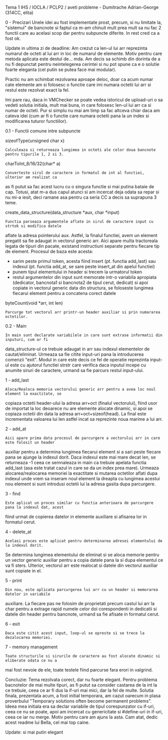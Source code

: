 Tema 1 IHS / IOCLA / PCLP2 / aveti probleme - Dumitrache Adrian-George (314CC, elita)

0 - Precizari
Unele idei au fost implementate prost, precum, si nu limitate la, "sistemul" de bancnote
si faptul ca m-am chinuit mult prea mult sa nu fac 2 functii care au acelasi scop dar pentru
subpuncte diferite. In rest cred ca a fost ok.

Update in ultima zi de deadline: Am crezut ca len-ul lui arr reprezinta numarul de octeti al
lui arr in loc de numarul de elemente. Motiv pentru care metoda aplicata este destul de... mda.
Am decis sa schimb din dorinta de a nu fi depunctat pentru neintelegerea cerintei si nu pot spune
ca e o solutie foarte eleganta (cel putin se putea face mai modular).

Practic nu am schimbat rezolvarea aproape deloc, doar ca acum numar cate elemente am si folosesc
o functie care imi numara octetii lui arr si restul este rezolvat exact la fel.

Imi pare rau, daca in VMChecker se poate vedea istoricul de upload-uri o sa vedeti solutia initiala,
mult mai buna, in care folosesc len-ul lui arr ca si numar de octeti. Pur si simplu nu mai am timp
sa fac altceva chiar daca am cateva idei (cum ar fi o functie care numara octetii pana la un index
si modificarea tuturor functiilor).

0.1 - Functii comune intre subpuncte

sizeofType(unsigned char x)

    Calculeaza si returneaza lungimea in octeti ale celor doua bancnote pentru tipurile 1, 2 si 3.

charToInt_8/16/32(char* a)

    Converteste sirul de caractere in formatul de int al functiei, ulterior am realizat ca
as fi putut sa fac acest lucru cu o singura functie si mai putina bataie de cap. Totusi, atat
m-a dus capul atunci si am incercat deja odata sa repar si nu mi-a iesit, deci ramane asa pentru
ca seria CC a decis sa suprapuna 3 teme.

create_data_structure(data_structure *aux, char *input)

    Functia parseaza argumentele aflate in sirul de caractere input cu strtok si modifica datele
aflate la adresa pointerului aux. Astfel, la finalul functiei, avem un element pregatit sa fie
adaugat in vectorul generic arr. Aici apare multa tractoreala legata de tipuri din pacate,
existand instructiuni separate pentru fiecare tip de element.
    Procesul de baza este acesta:
- sarim peste primul token, acesta fiind insert (pt. functia add_last) sau indexul (pt. functia
add_at, se sare peste insert_at din apelul functiei)
- punem tipul elementului in header si trecem la urmatorul token
- restul argumentelor din input sunt memorate intr-o variabila apropiata (dedicator, bancnota1 si
bancnota2 de tipul cerut, dedicat) si apoi copiate in vectorul generic data din structura,
se foloseste lungimea fiecarui element pentru a concatena corect datele

byteCount(void *arr, int len)

    Parcurge tot vectorul arr printr-un header auxiliar si prin numararea octetilor.

0.2 - Main

    In main sunt declarate variabilele in care sunt extrase informatii din inputuri, cum ar fi
data_structure-ul ce trebuie adaugat in arr sau indexul elementelor de cautat/eliminat.
Urmeaza sa fie citite input-uri pana la introducerea comenzii "exit". Modul in care este decis
ce fel de operatie reprezinta input-ul este cu ajutorul functiei strstr care verifica daca
inputul incepe cu anumite siruri de caractere, urmand sa fie parcurs restul input-ului.

1 - add_last

    Aloca/Realoca memoria vectorului generic arr pentru a avea loc noul element la exactitate, se
copiaza octetii header-ului la adresa arr+oct (finalul vectorului), fiind usor de importat la loc
deoarece nu are elemente alocate dinamic, si apoi se copiaza octetii din data la adresa
arr+oct+sizeof(head). La final este incrementata valoarea lui len astfel incat sa reprezinte noua
marime a lui arr.

2 - add_at

    Aici apare prima data procesul de parcurgere a vectorului arr in care este folosit un header
auxiliar pentru a determina lungimea fiecarui element si a sari peste fiecare pana se ajunge
la indexul dorit. Daca indexul este mai mare decat len, se returneaza -1 ceea ce semnaleaza
in main ca trebuie apelata functia add_last (asa este tratat cazul in care se da un index prea
mare). Urmeaza alocarea/realocarea memoriei la exactitate si mutarea octetilor aflati dupa indexul
unde vrem sa inseram noul element la dreapta cu lungimea acestui nou element si sunt introdusi
octetii lui la adresa gasita dupa parcurgere.

3 - find

    Este aplicat un proces similar cu functia anterioara de parcurgere pana la indexul dat, acest
fiind urmat de copierea datelor in elemente auxiliare si afisarea lor in formatul cerut.

4 - delete_at

    Acelasi proces este aplicat pentru determinarea adresei elementului de la indexul dorit.
Se determina lungimea elementului de eliminat si se aloca memorie pentru un vector generic auxiliar
pentru a copia datele pana la si dupa elementul ce va fi sters. Ulterior, vectorul arr este realocat
si datele din vectorul auxiliar sunt copiate in el.

5 - print

    Din nou, este aplicata parcurgerea lui arr cu un header si memorarea datelor in variabile
auxiliare. La fiecare pas ne folosim de proprietati precum castul lui arr la char pentru a extrage
rapid numele celor doi corespondenti in dedicatii si datele din header pentru bancnote, urmand sa
fie afisate in formatul cerut.

6 - exit

    Daca este citit acest input, loop-ul se opreste si se trece la dezalocarea memoriei.

7 - memory management

    Toate structurile si sirurile de caractere au fost alocate dinamic si eliberate odata ce nu a
mai fost nevoie de ele, toate testele fiind parcurse fara erori in valgrind.

Concluzie:
    Tema rezolvata corect, dar nu foarte elegant. Pentru problema bacnotelor de mai multe tipuri,
as fi putut sa consider castarea de la int la ce trebuie, ceea ce ar fi dus la if-uri mai mici,
dar la fel de multe. Solutia finala, prezentata acum, a fost initial temporara, am cazut oarecum
in plasa proverbului "Temporary solutions often become permanent problems". Ideea mea initiala
era sa declar variabile de tipul corespunzator cu if-uri, ceea ce nu se poate, apoi am incercat
cu genericitate si #define-uri in if-uri, ceea ce iar nu merge. Motiv pentru care am ajuns la asta.
Cam atat, dedic acest readme lui Bella, cel mai top caine.

Update: si mai putin elegant